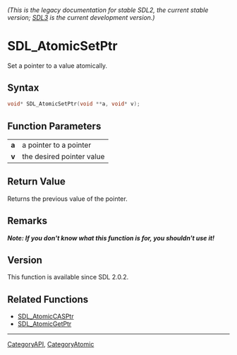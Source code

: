###### (This is the legacy documentation for stable SDL2, the current stable version; [SDL3](https://wiki.libsdl.org/SDL3/) is the current development version.)
# SDL_AtomicSetPtr

Set a pointer to a value atomically.

## Syntax

```c
void* SDL_AtomicSetPtr(void **a, void* v);

```

## Function Parameters

|           |                           |
| --------- | ------------------------- |
| **a**     | a pointer to a pointer    |
| **v**     | the desired pointer value |

## Return Value

Returns the previous value of the pointer.

## Remarks

***Note: If you don't know what this function is for, you shouldn't use
it!***

## Version

This function is available since SDL 2.0.2.

## Related Functions

* [SDL_AtomicCASPtr](SDL_AtomicCASPtr)
* [SDL_AtomicGetPtr](SDL_AtomicGetPtr)

----
[CategoryAPI](CategoryAPI), [CategoryAtomic](CategoryAtomic)


